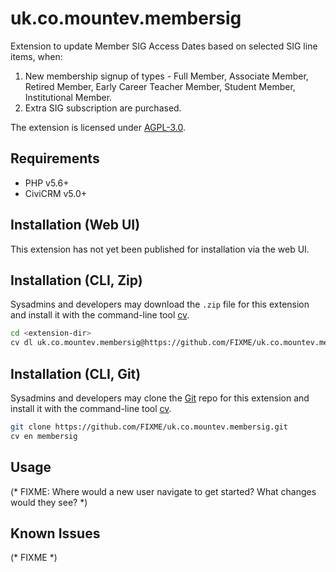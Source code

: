 # uk.co.mountev.membersig

Extension to update Member SIG Access Dates based on selected SIG line items, when:
1. New membership signup of types - Full Member, Associate Member, Retired Member, Early Career Teacher Member, Student Member, Institutional Member.
2. Extra SIG subscription are purchased. 

The extension is licensed under [AGPL-3.0](LICENSE.txt).

## Requirements

* PHP v5.6+
* CiviCRM v5.0+

## Installation (Web UI)

This extension has not yet been published for installation via the web UI.

## Installation (CLI, Zip)

Sysadmins and developers may download the `.zip` file for this extension and
install it with the command-line tool [cv](https://github.com/civicrm/cv).

```bash
cd <extension-dir>
cv dl uk.co.mountev.membersig@https://github.com/FIXME/uk.co.mountev.membersig/archive/master.zip
```

## Installation (CLI, Git)

Sysadmins and developers may clone the [Git](https://en.wikipedia.org/wiki/Git) repo for this extension and
install it with the command-line tool [cv](https://github.com/civicrm/cv).

```bash
git clone https://github.com/FIXME/uk.co.mountev.membersig.git
cv en membersig
```

## Usage

(* FIXME: Where would a new user navigate to get started? What changes would they see? *)

## Known Issues

(* FIXME *)
